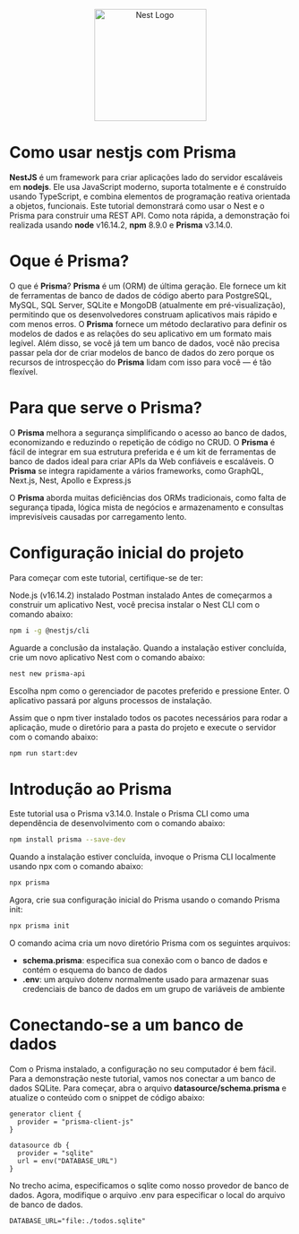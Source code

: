 <p align="center">
  <a href="http://nestjs.com/" target="blank"><img src="https://nestjs.com/img/logo-small.svg" width="200" alt="Nest Logo" /></a>
</p>

[circleci-image]: https://img.shields.io/circleci/build/github/nestjs/nest/master?token=abc123def456
[circleci-url]: https://circleci.com/gh/nestjs/nest


# Como usar nestjs com Prisma

**NestJS** é um framework para criar aplicações lado do servidor escaláveis em **nodejs**. Ele usa JavaScript moderno, suporta totalmente e é construído usando TypeScript, e combina elementos de programação reativa orientada a objetos, funcionais. Este tutorial demonstrará como usar o Nest e o Prisma para construir uma REST API. Como nota rápida, a demonstração foi realizada usando **node** v16.14.2, **npm** 8.9.0 e **Prisma** v3.14.0.


# Oque é Prisma?

O que é **Prisma**? **Prisma** é um (ORM) de última geração. Ele fornece um kit de ferramentas de banco de dados de código aberto para PostgreSQL, MySQL, SQL Server, SQLite e MongoDB (atualmente em pré-visualização), permitindo que os desenvolvedores construam aplicativos mais rápido e com menos erros. O **Prisma** fornece um método declarativo para definir os modelos de dados e as relações do seu aplicativo em um formato mais legível. Além disso, se você já tem um banco de dados, você não precisa passar pela dor de criar modelos de banco de dados do zero porque os recursos de introspecção do **Prisma** lidam com isso para você — é tão flexível.


# Para que serve o Prisma?

O **Prisma** melhora a segurança simplificando o acesso ao banco de dados, economizando e reduzindo o repetição de código no CRUD. O **Prisma** é fácil de integrar em sua estrutura preferida e é um kit de ferramentas de banco de dados ideal para criar APIs da Web confiáveis e escaláveis. O **Prisma** se integra rapidamente a vários frameworks, como GraphQL, Next.js, Nest, Apollo e Express.js

O **Prisma** aborda muitas deficiências dos ORMs tradicionais, como falta de segurança tipada, lógica mista de negócios e armazenamento e consultas imprevisíveis causadas por carregamento lento.

# Configuração inicial do projeto

Para começar com este tutorial, certifique-se de ter:

Node.js (v16.14.2) instalado
Postman instalado
Antes de começarmos a construir um aplicativo Nest, você precisa instalar o Nest CLI com o comando abaixo:

```bash
npm i -g @nestjs/cli
```

Aguarde a conclusão da instalação. Quando a instalação estiver concluída, crie um novo aplicativo Nest com o comando abaixo:

```bash
nest new prisma-api
```

Escolha npm como o gerenciador de pacotes preferido e pressione Enter. O aplicativo passará por alguns processos de instalação.

Assim que o npm tiver instalado todos os pacotes necessários para rodar a aplicação, mude o diretório para a pasta do projeto e execute o servidor com o comando abaixo:
  
  ```bash
  npm run start:dev
  ```

# Introdução ao Prisma

Este tutorial usa o Prisma v3.14.0. Instale o Prisma CLI como uma dependência de desenvolvimento com o comando abaixo:
  
  ```bash
  npm install prisma --save-dev
  ```

  Quando a instalação estiver concluída, invoque o Prisma CLI localmente usando npx com o comando abaixo:
  
  ```bash
  npx prisma
  ```

  Agora, crie sua configuração inicial do Prisma usando o comando Prisma init:
  
  ```bash
  npx prisma init
  ```

  O comando acima cria um novo diretório Prisma com os seguintes arquivos:

- **schema.prisma**: especifica sua conexão com o banco de dados e contém o esquema do banco de dados
- **.env**: um arquivo dotenv normalmente usado para armazenar suas credenciais de banco de dados em um grupo de variáveis de ambiente

# Conectando-se a um banco de dados

Com o Prisma instalado, a configuração no seu computador é bem fácil. Para a demonstração neste tutorial, vamos nos conectar a um banco de dados SQLite. Para começar, abra o arquivo **datasource/schema.prisma** e atualize o conteúdo com o snippet de código abaixo:

```prisma
generator client {
  provider = "prisma-client-js"
}

datasource db {
  provider = "sqlite"
  url = env("DATABASE_URL")
}
```

No trecho acima, especificamos o sqlite como nosso provedor de banco de dados. Agora, modifique o arquivo .env para especificar o local do arquivo de banco de dados.

```.env
DATABASE_URL="file:./todos.sqlite"
```